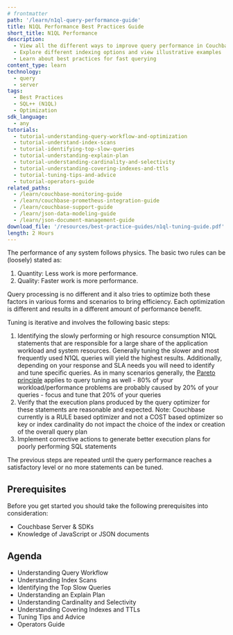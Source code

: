 ```yaml
---
# frontmatter
path: '/learn/n1ql-query-performance-guide'
title: N1QL Performance Best Practices Guide
short_title: N1QL Performance
description: 
  - View all the different ways to improve query performance in Couchbase Server
  - Explore different indexing options and view illustrative examples
  - Learn about best practices for fast querying
content_type: learn
technology:
  - query
  - server
tags:
  - Best Practices 
  - SQL++ (N1QL)
  - Optimization
sdk_language:
  - any
tutorials:
  - tutorial-understanding-query-workflow-and-optimization
  - tutorial-understand-index-scans
  - tutorial-identifying-top-slow-queries
  - tutorial-understanding-explain-plan
  - tutorial-understanding-cardinality-and-selectivity
  - tutorial-understanding-covering-indexes-and-ttls
  - tutorial-tuning-tips-and-advice
  - tutorial-operators-guide
related_paths:
  - /learn/couchbase-monitoring-guide
  - /learn/couchbase-prometheus-integration-guide
  - /learn/couchbase-support-guide
  - /learn/json-data-modeling-guide
  - /learn/json-document-management-guide
download_file: '/resources/best-practice-guides/n1ql-tuning-guide.pdf'
length: 2 Hours
---
```


The performance of any system follows physics. The basic two rules can be (loosely) stated as:

1. Quantity: Less work is more performance.
2. Quality: Faster work is more performance.

Query processing is no different and it also tries to optimize both these factors in various forms and scenarios to bring efficiency. Each optimization is different and results in a different amount of performance benefit.

Tuning is iterative and involves the following basic steps:

1. Identifying the slowly performing or high resource consumption N1QL statements that are responsible for a large share of the application workload and system resources. Generally tuning the slower and most frequently used N1QL queries will yield the highest results. Additionally, depending on your response and SLA needs you will need to identify and tune specific queries. As in many scenarios generally, the [Pareto principle](https://en.wikipedia.org/wiki/Pareto_principle) applies to query tuning as well - 80% of your workload/performance problems are probably caused by 20% of your queries - focus and tune that 20% of your queries
2. Verify that the execution plans produced by the query optimizer for these statements are reasonable and expected. Note: Couchbase currently is a RULE based optimizer and not a COST based optimizer so key or index cardinality do not impact the choice of the index or creation of the overall query plan
3. Implement corrective actions to generate better execution plans for poorly performing SQL statements

The previous steps are repeated until the query performance reaches a satisfactory level or no more statements can be tuned.

## Prerequisites

Before you get started you should take the following prerequisites into consideration:

- Couchbase Server & SDKs
- Knowledge of JavaScript or JSON documents

## Agenda

- Understanding Query Workflow
- Understanding Index Scans
- Identifying the Top Slow Queries
- Understanding an Explain Plan
- Understanding Cardinality and Selectivity
- Understanding Covering Indexes and TTLs
- Tuning Tips and Advice
- Operators Guide
